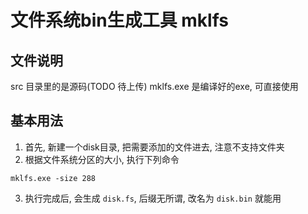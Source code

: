 # 文件系统bin生成工具 mklfs

## 文件说明

src 目录里的是源码(TODO 待上传)
mklfs.exe 是编译好的exe, 可直接使用

## 基本用法

1. 首先, 新建一个disk目录, 把需要添加的文件进去, 注意不支持文件夹
2. 根据文件系统分区的大小, 执行下列命令

```
mklfs.exe -size 288
```

3. 执行完成后, 会生成 `disk.fs`, 后缀无所谓, 改名为 `disk.bin` 就能用

